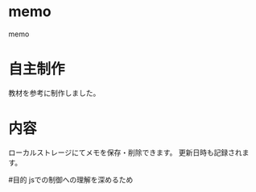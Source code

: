 # memo
memo

# 自主制作
教材を参考に制作しました。

# 内容
ローカルストレージにてメモを保存・削除できます。
更新日時も記録されます。

#目的
jsでの制御への理解を深めるため
